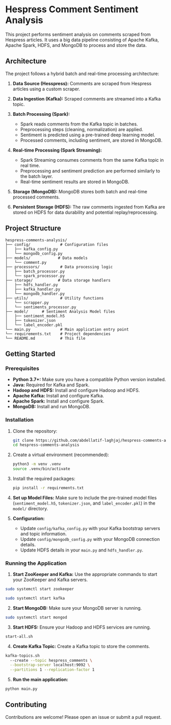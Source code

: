 # Hespress Comment Sentiment Analysis

This project performs sentiment analysis on comments scraped from Hespress articles. It uses a big data pipeline
consisting of Apache Kafka, Apache Spark, HDFS, and MongoDB to process and store the data.

## Architecture

The project follows a hybrid batch and real-time processing architecture:

1. **Data Source (Hesspress):** Comments are scraped from Hespress articles using a custom scraper.

2. **Data Ingestion (Kafka):** Scraped comments are streamed into a Kafka topic.

3. **Batch Processing (Spark):**
    - Spark reads comments from the Kafka topic in batches.
    - Preprocessing steps (cleaning, normalization) are applied.
    - Sentiment is predicted using a pre-trained deep learning model.
    - Processed comments, including sentiment, are stored in MongoDB.

4. **Real-time Processing (Spark Streaming):**
    - Spark Streaming consumes comments from the same Kafka topic in real time.
    - Preprocessing and sentiment prediction are performed similarly to the batch layer.
    - Real-time sentiment results are stored in MongoDB.

5. **Storage (MongoDB):** MongoDB stores both batch and real-time processed comments.

6. **Persistent Storage (HDFS):** The raw comments ingested from Kafka are stored on HDFS for data durability and
   potential replay/reprocessing.

## Project Structure

```
hespress-comments-analysis/
├── config/             # Configuration files
│   ├── kafka_config.py
│   └── mongodb_config.py
├── models/            # Data models
│   └── comment.py
├── processors/         # Data processing logic
│   ├── batch_processor.py
│   └── spark_processor.py
├── storage/           # Data storage handlers
│   ├── hdfs_handler.py
│   ├── kafka_handler.py
│   └── mongodb_handler.py
├── utils/              # Utility functions
│   └── scrapper.py
│   └── sentiments_processor.py
├── model/      # Sentiment Analysis Model files
│   ├── sentiment_model.h5
│   ├── tokenizer.json
│   └── label_encoder.pkl
└── main.py             # Main application entry point
└── requirements.txt    # Project dependencies
└── README.md           # This file
```

## Getting Started

### Prerequisites

* **Python 3.7+:** Make sure you have a compatible Python version installed.
* **Java:** Required for Kafka and Spark.
* **Hadoop and HDFS:** Install and configure Hadoop and HDFS.
* **Apache Kafka:** Install and configure Kafka.
* **Apache Spark:** Install and configure Spark.
* **MongoDB:** Install and run MongoDB.

### Installation

1. Clone the repository:
   ```bash
   git clone https://github.com/abdellatif-laghjaj/hespress-comments-analysis.git
   cd hespress-comments-analysis
   ```

2. Create a virtual environment (recommended):
   ```bash
   python3 -m venv .venv
   source .venv/bin/activate
   ```

3. Install the required packages:
   ```bash
   pip install -r requirements.txt
   ```

4. **Set up Model Files:** Make sure to include the pre-trained model files (`sentiment_model.h5`, `tokenizer.json`, and
   `label_encoder.pkl`) in the `model/` directory.

5. **Configuration:**
    - Update `config/kafka_config.py` with your Kafka bootstrap servers and topic information.
    - Update `config/mongodb_config.py` with your MongoDB connection details.
    - Update HDFS details in your `main.py` and `hdfs_handler.py`.

### Running the Application

1. **Start ZooKeeper and Kafka:** Use the appropriate commands to start your ZooKeeper and Kafka servers.

```bash
sudo systemctl start zookeeper
```

```bash
sudo systemctl start kafka
```

2. **Start MongoDB:** Make sure your MongoDB server is running.

```bash
sudo systemctl start mongod
```

3. **Start HDFS:** Ensure your Hadoop and HDFS services are running.

```bash
start-all.sh
```

4. **Create Kafka Topic:** Create a Kafka topic to store the comments.

```bash
kafka-topics.sh 
  --create --topic hespress_comments \
  --bootstrap-server localhost:9092 \
  --partitions 1 --replication-factor 1
```

5. **Run the main application:**

```bash
python main.py
```

## Contributing

Contributions are welcome! Please open an issue or submit a pull request.